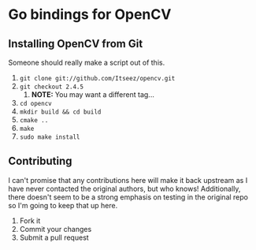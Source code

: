 # Go bindings for OpenCV

## Installing OpenCV from Git

Someone should really make a script out of this.

1. `git clone git://github.com/Itseez/opencv.git`
1. `git checkout 2.4.5`
    1. **NOTE:** You may want a different tag...
1. `cd opencv`
1. `mkdir build && cd build`
1. `cmake ..`
1. `make`
1. `sudo make install`

## Contributing

I can't promise that any contributions here will make it back upstream as I
have never contacted the original authors, but who knows! Additionally, there
doesn't seem to be a strong emphasis on testing in the original repo so I'm
going to keep that up here.

1. Fork it
1. Commit your changes
1. Submit a pull request
